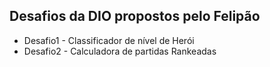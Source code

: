 ## Desafios da DIO propostos pelo Felipão

- Desafio1 - Classificador de nível de Herói
- Desafio2 - Calculadora de partidas Rankeadas






